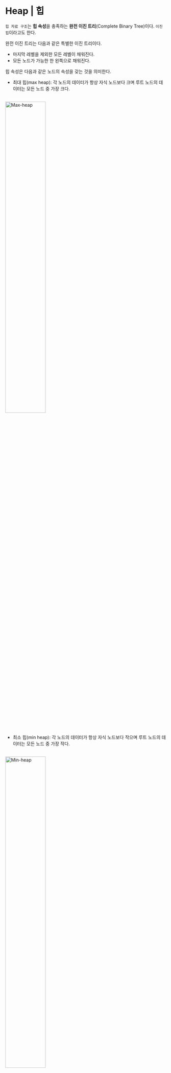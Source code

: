 # Heap | 힙
`힙 자료 구조`는 **힙 속성**을 충족하는 **완전 이진 트리**(Complete Binary Tree)이다. `이진 힙`이라고도 한다.

완전 이진 트리는 다음과 같은 특별한 이진 트리이다.
- 마지막 레벨을 제외한 모든 레벨이 채워진다.
- 모든 노드가 가능한 한 왼쪽으로 채워진다.

힙 속성은 다음과 같은 노드의 속성을 갖는 것을 의미한다.
- 최대 힙(max heap): 각 노드의 데이터가 항상 자식 노드보다 크며 루트 노드의 데이터는 모든 노드 중 가장 크다.
<br>
<img src="./images/34.Max-heap.png" width="50%" alt="Max-heap">
<br><br>

- 최소 힙(min heap): 각 노드의 데이터가 항상 자식 노드보다 작으며 루트 노드의 데이터는 모든 노드 중 가장 작다.
<br>
<img src="./images/35.Min-heap.png" width="50%" alt="Min-heap">
<br><br>

## Heapify
`Heapify`는 이진 트리로부터 힙 자료 구조를 생성하는 과정이다. 최소 힙 또는 최대 힙을 생성하기 위해 사용된다.

1. 입력 배열을 다음과 같이 둔다.
<br>
<img src="./images/36.heap_initial_array.png" width="50%" alt="heap initial array">
<br><br>

2. 배열에서 완전 이진 트리를 생성한다.
<br>
<img src="./images/37.Complete_binary_tree.png" width="50%" alt="Complete binary tree">
<br><br>

3. 인덱스가 `n/2 - 1`인 비잎사귀 노드의 첫 번째 인덱스로 부터 시작해보자.
<br>
<img src="./images/38.heapify.png" width="50%" alt="heapify">
<br><br>

4. 현재 요소 `i`를 `largest`로 설정한다.
5. 왼쪽 자식의 인덱스는 `2i + 1`, 오른쪽 자식의 인덱스는 `2i + 2`이다.
`leftChild`가 `currentElement`보다 크다면 (i.e. `ith` 인덱스의 요소), `leftChildIndex`를 `largest`로 설정한다.
`rightChild`가 `largest`의 요소보다 크다면, `rightChildIndex`를 `largest`로 설정한다.
6. `largest`와 `currentElement`를 교환한다.
<br>
<img src="./images/39.heapify.png" width="50%" alt="heapify">
<br><br>

7. 하위 트리들이 heapify될 때까지 3-7 단계를 반복한다. 

## 최소 힙 구현
힙의 요소를 배열로 매핑하는 작업은 간단하다. 노드가 인덱스 `k`에 저장되면 해당 노드의 왼쪽 자식 노드는 인덱스 `2k`+1에 저장되고 오른쪽 자식 노드는 인덱스 `2k+2`에 저장된다.

### 최소 힙의 표현
`최소 힙`은 완전 이진 트리(Complete binary tree)이다. 최소 힙은 일반적으로 배열로 표현된다. 루트 요소는 arr[0]에 있을 것이다. 즉, i번째 노드는 arr[i]에 있을 것이다.

- **arr[(i-1)/2]**: 부모 노드
- **arr[(2*i)+1]**: 왼쪽 자식 노드
- **arr[(2*i)+2]**: 오른쪽 자식 노드

### 최소 힙의 연산
- **getMin()**: 최소 힙의 루트를 반환한다. 시간 복잡도는 **O(1)**이다.
- **extractMin()**: 최소 힙에서 최소 값 요소를 삭제한다. 루트 삭제 후 heapify()를 호출하며 힙 속성을 유지해야 하므로 시간 복잡도는 **O(logn)**이다. 
- **insert()**: 새로운 키를 삽입하는 작업은 **O(logn)**의 시간 복잡도를 갖는다. 트리의 맨 끝에 키를 추가한다. 새로운 키가 부모보다 큰 경우는 아무 것도 할 필요가 없다. 그렇지 않은 경우, 훼손된 힙 속성을 고치기 위해 다각도로 순회하여야 한다.

### 코드
```python
import sys
class MinHeap:
    def __init__(self, maxsize):
        self.maxsize = maxsize
        self.size = 0
        self.Heap = [0]*(self.maxsize + 1)
        self.Heap[0] = -1 * sys.maxsize
        self.FRONT = 1

    def parent(self, pos):
        return pos//2

    def leftChild(self, pos):
        return 2*pos

    def rightChild(self, pos):
        return (2*pos) + 1

    def isLeaf(self, pos):
        if pos >= (self.size//2) and pos <= self.size:
            return True
        return False

    def swap(self, fpos, spos):
        self.Heap[fpos], self.Heap[spos] = self.Heap[spos], self.Heap[fpos]

    def minHeapify(self, pos):
        # 비잎사귀노드이고 더 작은 자식노드가 존재하는 경우
        if (not self.isLeaf(pos) and
            (self.Heap[pos] > self.Heap[self.leftChild(pos)] or
            self.Heap[pos] > self.Heap[self.rightChild(pos)])):
                # 왼쪽 자식 노드와 교환한 후 왼쪽 자식 노드를 heapify한다
                if self.Heap[self.leftChild(pos)] < self.Heap[self.rightChild(pos)]:
                    self.swap(pos, self.leftChild(pos))
                    self.minHeapify(self.leftChild(pos))
                # 오른쪽 자식 노드와 교환한 후 오른쪽 자식 노드를 heapify한다
                else:   
                    self.swap(pos, self.rightChild(pos))
                    self.minHeapify(self.rightChild(pos))

    def insert(self, element):
        if self.size >= self.maxsize:
            return
        self.size += 1
        self.Heap[self.size] = element
        
        current = self.size

        while self.Heap[current] < self.Heap[self.parent(current)]:
            self.swap(current, self.parent(current))
            current = self.parent(current)

    def Print(self):
        for i in range(1, (self.size//2)+1):
            print("Parent : " +str(self.Heap[i]) + "  Left child : " + str(self.Heap[2*i]) + "  Right child : ", str(self.Heap[2*i + 1]))

    def minHeap(self):
        for pos in range(self.size//2, 0, -1):
            self.minHeapify(pos)

    def remove(self):
        popped = self.Heap[self.FRONT]
        self.Heap[self.FRONT] = self.Heap[self.size]
        self.size -= 1
        self.minHeapify(self.FRONT)
        return popped

if __name__ == "__main__":
    minHeap = MinHeap(15)
    minHeap.insert(5) 
    minHeap.insert(3) 
    minHeap.insert(17) 
    minHeap.insert(10) 
    minHeap.insert(84) 
    minHeap.insert(19) 
    minHeap.insert(6) 
    minHeap.insert(22) 
    minHeap.insert(9) 
    minHeap.minHeap()

    minHeap.Print()
    print("The min value is " +str(minHeap.remove()))    
```
Output:
```bash
Parent : 3  Left child : 5  Right child :  6
Parent : 5  Left child : 9  Right child :  84
Parent : 6  Left child : 19  Right child :  17
Parent : 9  Left child : 22  Right child :  10
The min value is 3
```

### 라이브러리 함수 이용하기
Python의 `heapq` 클래스를 이용하여 힙을 구현할 수 있다. 

```python
from heapq import heapify, heappush, heappop

# 빈 heap 생성
heap = []
heapify(heap)

# heappush 함수 이용하여 항목 추가
heappush(heap, 10)
heappush(heap, 30)
heappush(heap, 20)
heappush(heap, 400)

# 최소 요소 값 출력
print("Head value of heap : " + str(heap[0]))

# 힙의 요소 출력
print("The heap elements : ")
for i in heap:
    print(i, end=' ')
print("\n")

element = heappop(heap)

# 힙의 요소 출력
print("The heap elements : ")
for i in heap:
    print(i, end=' ')
```
Output:
```bash
Head value of heap : 10
The heap elements : 
10 30 20 400 

The heap elements : 
20 30 400
```

## 최대 힙 구현
To be continued...

## 힙 자료 구조의 활용
- 우선순위 큐 구현
- 다익스트라 알고리즘
- 힙 정렬

## Reference
- https://www.programiz.com/dsa/heap-data-structure
- https://www.geeksforgeeks.org/min-heap-in-python/
